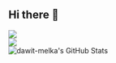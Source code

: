 ## Hi there 👋

<!--
**dawit-melka/dawit-melka** is a ✨ _special_ ✨ repository because its `README.md` (this file) appears on your GitHub profile.

Here are some ideas to get you started:

- 🔭 I’m currently working on ...
- 🌱 I’m currently learning ...
- 👯 I’m looking to collaborate on ...
- 🤔 I’m looking for help with ...
- 💬 Ask me about ...
- 📫 How to reach me: ...
- 😄 Pronouns: ...
- ⚡ Fun fact: ...
-->

![](https://github-readme-stats.vercel.app/api?username=dawit-melka&theme=gotham&hide_border=true&include_all_commits=true&count_private=true)<br/>
![](https://github-readme-streak-stats.herokuapp.com/?user=dawit-melka&theme=gotham&hide_border=true)<br/>
<img src="https://github-readme-stats.vercel.app/api/top-langs/?username=dawit-melka&theme=default&show_icons=true&hide_border=true&layout=compact" alt="dawit-melka's GitHub Stats" />


